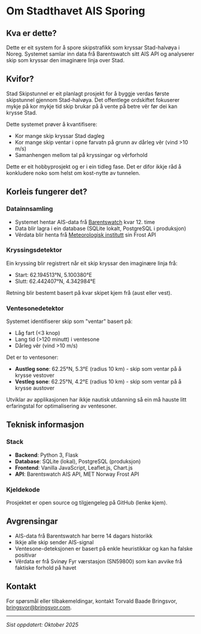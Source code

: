 # Om Stadthavet AIS Sporing

## Kva er dette?

Dette er eit system for å spore skipstrafikk som kryssar Stad-halvøya i Noreg. Systemet samlar inn data frå Barentswatch sitt AIS API og analyserer skip som kryssar den imaginære linja over Stad.

## Kvifor?

Stad Skipstunnel er eit planlagt prosjekt for å byggje verdas første skipstunnel gjennom Stad-halvøya. Det offentlege ordskiftet fokuserer mykje på kor mykje tid skip brukar på å vente på betre vêr før dei kan krysse Stad.

Dette systemet prøver å kvantifisere:
- Kor mange skip kryssar Stad dagleg
- Kor mange skip ventar i opne farvatn på grunn av dårleg vêr (vind >10 m/s)
- Samanhengen mellom tal på kryssingar og vêrforhold

Dette er eit hobbyprosjekt og er i ein tidleg fase. Det er difor ikkje råd å konkludere noko som helst om kost-nytte av tunnelen.

## Korleis fungerer det?

### Datainnsamling
- Systemet hentar AIS-data frå [Barentswatch](https://www.barentswatch.no/) kvar 12. time
- Data blir lagra i ein database (SQLite lokalt, PostgreSQL i produksjon)
- Vêrdata blir henta frå [Meteorologisk institutt](https://frost.met.no/) sin Frost API

### Kryssingsdetektor
Ein kryssing blir registrert når eit skip kryssar den imaginære linja frå:
- Start: 62.194513°N, 5.100380°E
- Slutt: 62.442407°N, 4.342984°E

Retning blir bestemt basert på kvar skipet kjem frå (aust eller vest).

### Ventesonedetektor
Systemet identifiserer skip som "ventar" basert på:
- Låg fart (<3 knop)
- Lang tid (>120 minutt) i ventesone
- Dårleg vêr (vind >10 m/s)

Det er to ventesoner:
- **Austleg sone**: 62.25°N, 5.3°E (radius 10 km) - skip som ventar på å krysse vestover
- **Vestleg sone**: 62.25°N, 4.2°E (radius 10 km) - skip som ventar på å krysse austover

Utviklar av applikasjonen har ikkje nautisk utdanning så ein må hauste litt erfaringstal for optimalisering av ventesoner.

## Teknisk informasjon

### Stack
- **Backend**: Python 3, Flask
- **Database**: SQLite (lokal), PostgreSQL (produksjon)
- **Frontend**: Vanilla JavaScript, Leaflet.js, Chart.js
- **API**: Barentswatch AIS API, MET Norway Frost API

### Kjeldekode
Prosjektet er open source og tilgjengeleg på GitHub (lenke kjem).

## Avgrensingar

- AIS-data frå Barentswatch har berre 14 dagars historikk
- Ikkje alle skip sender AIS-signal
- Ventesone-deteksjonen er basert på enkle heuristikkar og kan ha falske positivar
- Vêrdata er frå Svinøy Fyr værstasjon (SN59800) som kan avvike frå faktiske forhold på havet

## Kontakt

For spørsmål eller tilbakemeldingar, kontakt Torvald Baade Bringsvor, bringsvor@bringsvor.com.

---

*Sist oppdatert: Oktober 2025*
